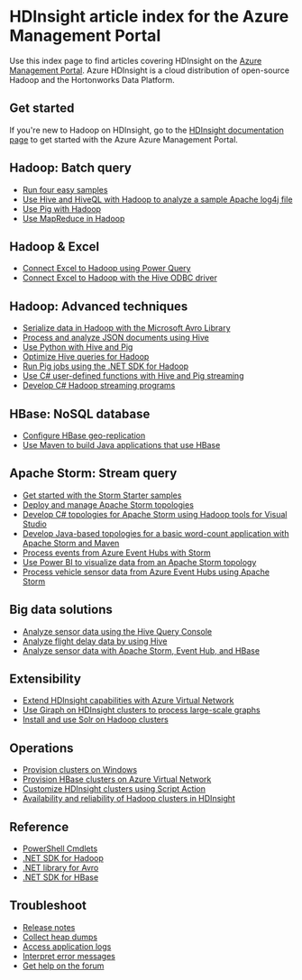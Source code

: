 <properties
   pageTitle="HDInsight article index for Azure Management Portal | Windows Azure"
   description="An index page with links to articles about HDInsight on the Azure Management Portal. Microsoft recommends the Azure preview portal for new Hadoop clusters on HDInsight."
   services="hdinsight"
   documentationCenter="na"
   authors="cjgronlund"
   manager="pablissima"
   editor=""/>

<tags
	ms.service="hdinsight"
	ms.date="08/17/2015"
	wacn.date=""/>

# HDInsight article index for the Azure Management Portal

Use this index page to find articles covering HDInsight on the [Azure Management Portal](https://manage.windowsazure.cn/). Azure HDInsight is a cloud distribution of open-source Hadoop and the Hortonworks Data Platform.

## Get started

If you're new to Hadoop on HDInsight, go to the [HDInsight documentation page](/documentation/services/hdinsight/) to get started with the Azure Azure Management Portal.

## Hadoop: Batch query

* [Run four easy samples](/documentation/articles/hdinsight-run-samples)
* [Use Hive and HiveQL with Hadoop to analyze a sample Apache log4j file](/documentation/articles/hdinsight-use-hive)
* [Use Pig with Hadoop](/documentation/articles/hdinsight-use-pig)
* [Use MapReduce in Hadoop](/documentation/articles/hdinsight-use-mapreduce)

## Hadoop & Excel

* [Connect Excel to Hadoop using Power Query](/documentation/articles/hdinsight-connect-excel-power-query)
* [Connect Excel to Hadoop with the Hive ODBC driver](/documentation/articles/hdinsight-connect-excel-hive-odbc-driver)


## Hadoop: Advanced techniques

* [Serialize data in Hadoop with the Microsoft Avro Library](/documentation/articles/hdinsight-dotnet-avro-serialization)
* [Process and analyze JSON documents using Hive](/documentation/articles/hdinsight-using-json-in-hive)
* [Use Python with Hive and Pig](/documentation/articles/hdinsight-python)
* [Optimize Hive queries for Hadoop](hdinsight-hadoop-optimize-hive-query–v1.md)
* [Run Pig jobs using the .NET SDK for Hadoop](hdinsight-hadoop-use-pig-dotnet-sdk-v1.md )
* [Use C# user-defined functions with Hive and Pig streaming](/documentation/articles/hdinsight-hadoop-hive-pig-udf-dotnet-csharp)
* [Develop C# Hadoop streaming programs](/documentation/articles/hdinsight-hadoop-develop-deploy-streaming-jobs)

## HBase: NoSQL database

* [Configure HBase geo-replication](/documentation/articles/hdinsight-hbase-geo-replication)
* [Use Maven to build Java applications that use HBase](/documentation/articles/hdinsight-hbase-build-java-maven)
## Apache Storm: Stream query

* [Get started with the Storm Starter samples](/documentation/articles/hdinsight-apache-storm-tutorial-get-started)
* [Deploy and manage Apache Storm topologies](/documentation/articles/hdinsight-storm-deploy-monitor-topology)
* [Develop C# topologies for Apache Storm using Hadoop tools for Visual Studio](/documentation/articles/hdinsight-storm-develop-csharp-visual-studio-topology)
* [Develop Java-based topologies for a basic word-count application with Apache Storm and Maven](/documentation/articles/hdinsight-storm-develop-java-topology)
* [Process events from Azure Event Hubs with Storm](/documentation/articles/hdinsight-storm-develop-csharp-event-hub-topology)
* [Use Power BI to visualize data from an Apache Storm topology](/documentation/articles/hdinsight-storm-power-bi-topology)
* [Process vehicle sensor data from Azure Event Hubs using Apache Storm](/documentation/articles/hdinsight-storm-iot-eventhub-documentdb)

## Big data solutions

* [Analyze sensor data using the Hive Query Console](/documentation/articles/hdinsight-hive-analyze-sensor-data)
* [Analyze flight delay data by using Hive](/documentation/articles/hdinsight-analyze-flight-delay-data)
* [Analyze sensor data with Apache Storm, Event Hub, and HBase](/documentation/articles/hdinsight-storm-sensor-data-analysis)

## Extensibility

* [Extend HDInsight capabilities with Azure Virtual Network](/documentation/articles/hdinsight-extend-hadoop-virtual-network)
* [Use Giraph on HDInsight clusters to process large-scale graphs](/documentation/articles/hdinsight-hadoop-giraph-install-v1)
* [Install and use Solr on Hadoop clusters](/documentation/articles/hdinsight-hadoop-solr-install-v1)

## Operations

* [Provision clusters on Windows](/documentation/articles/hdinsight-provision-clusters-v1)
* [Provision HBase clusters on Azure Virtual Network](/documentation/articles/hdinsight-hbase-provision-vnet)
* [Customize HDInsight clusters using Script Action](/documentation/articles/hdinsight-hadoop-customize-cluster-v1)
* [Availability and reliability of Hadoop clusters in HDInsight](/documentation/articles/hdinsight-high-availability)

## Reference

* [PowerShell Cmdlets](https://msdn.microsoft.com/zh-cn/library/azure/dn858087.aspx)  
* [.NET SDK for Hadoop](http://msdn.microsoft.com/zh-cn/library/azure/dn469975.aspx)  
* [.NET library for Avro](https://hadoopsdk.codeplex.com/wikipage?title=Avro%20Library)  
* [.NET SDK for HBase](https://www.nuget.org/packages/Microsoft.HBase.Client/)  

## Troubleshoot

* [Release notes](/documentation/articles/hdinsight-release-notes)
* [Collect heap dumps](/documentation/articles/hdinsight-hadoop-collect-debug-heap-dumps)
* [Access application logs](/documentation/articles/hdinsight-hadoop-access-yarn-app-logs)
* [Interpret error messages](/documentation/articles/hdinsight-debug-jobs)
* [Get help on the forum](https://social.msdn.microsoft.com/forums/azure/home?forum=hdinsight)
